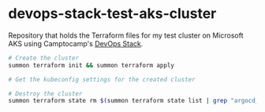 # devops-stack-test-aks-cluster

Repository that holds the Terraform files for my test cluster on Microsoft AKS using Camptocamp's [DevOps Stack](https://devops-stack.io/).

```bash
# Create the cluster
summon terraform init && summon terraform apply

# Get the kubeconfig settings for the created cluster

# Destroy the cluster
summon terraform state rm $(summon terraform state list | grep "argocd_application\|argocd_project\|argocd_cluster\|argocd_repository\|kubernetes_\|helm_") && summon terraform destroy
```
